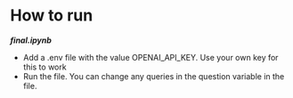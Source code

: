 # How to run
***final.ipynb***
- Add a .env file with the value OPENAI_API_KEY. Use your own key for this to work
- Run the file. You can change any queries in the question variable in the file.
